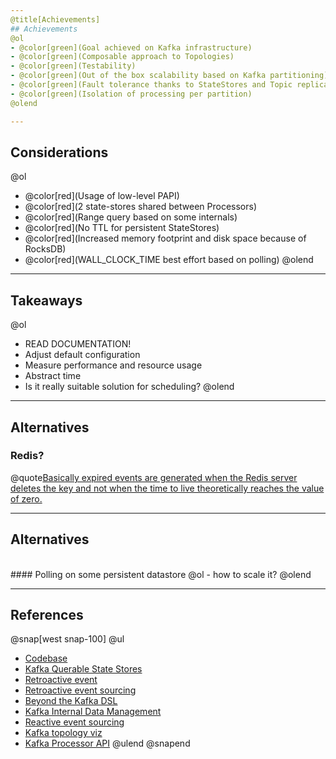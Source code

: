 ```yaml
---
@title[Achievements]
## Achievements
@ol
- @color[green](Goal achieved on Kafka infrastructure)
- @color[green](Composable approach to Topologies)
- @color[green](Testability)
- @color[green](Out of the box scalability based on Kafka partitioning)  
- @color[green](Fault tolerance thanks to StateStores and Topic replication)
- @color[green](Isolation of processing per partition)
@olend

---
```

## Considerations
@ol
- @color[red](Usage of low-level PAPI)
- @color[red](2 state-stores shared between Processors)
- @color[red](Range query based on some internals)
- @color[red](No TTL for persistent StateStores)
- @color[red](Increased memory footprint and disk space because of RocksDB)
- @color[red](WALL_CLOCK_TIME best effort based on polling)
@olend

---
## Takeaways
@ol
- READ DOCUMENTATION!
- Adjust default configuration
- Measure performance and resource usage
- Abstract time
- Is it really suitable solution for scheduling?
@olend

---
## Alternatives

### Redis?

@quote[Basically expired events are generated when the Redis server deletes the key and not when the time to live theoretically reaches the value of zero.](http://redis.io/topics/notifications)

---
## Alternatives
</br>
#### Polling on some persistent datastore
@ol
- how to scale it? 
@olend

---
## References
@snap[west snap-100]
@ul
- [Codebase](https://github.com/VirtusLab/ddd-public-materials/tree/master/time-based-domain-events/kafka/codebase)
- [Kafka Querable State Stores](https://cwiki.apache.org/confluence/display/KAFKA/KIP-67%3A+Queryable+state+for+Kafka+Streams)
- [Retroactive event](https://martinfowler.com/eaaDev/RetroactiveEvent.html)
- [Retroactive event sourcing](https://www.infoq.com/news/2018/02/retroactive-future-event-sourced/)
- [Beyond the Kafka DSL](https://www.slideshare.net/ConfluentInc/beyond-the-dsl-unlocking-the-power-of-kafka-streams-with-the-processor-api)
- [Kafka Internal Data Management](https://cwiki.apache.org/confluence/display/KAFKA/Kafka+Streams+Internal+Data+Management)
- [Reactive event sourcing](https://blog.redelastic.com/corporate-arts-crafts-modelling-reactive-systems-with-event-storming-73c6236f5dd7)
- [Kafka topology viz](https://zz85.github.io/kafka-streams-viz/)
- [Kafka Processor API](https://kafka.apache.org/documentation/streams/developer-guide/processor-api.html)
@ulend
@snapend

